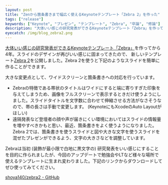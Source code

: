 ```yaml
---
layout: post
title: "Zenから箇条書きまで幅広く使えるKeynoteテンプレート「Zebra 2」を作った"
tags: ["release"]
keywords: ["Keynote", "プレゼン", "テンプレート", "Zebra", "卒論", "修論"]
description: "大体いい感じの研究発表ができるKeynoteテンプレート「Zebra」を作ってから4年。スライドのデザインが再びいい感じに固まってきたので、Zebra 2として公開しました。"
eyecatch: /img/blog_zebra2.png
---
```


[大体いい感じの研究発表ができるKeynoteテンプレート「Zebra」](/ja/posts/zebra/)を作ってから4年。スライドのデザインが再びいい感じに固まってきたので、 新しいテンプレート[Zebra 2](https://github.com/shoya140/zebra2)を公開しました。Zebra 2を使うと下記のようなスライドを簡単に作ることができます。

<script async class="speakerdeck-embed" data-id="67bb97be9e164c57a16f43a9626a6668" data-ratio="1.77777777777778" src="//speakerdeck.com/assets/embed.js"></script>

大きな変更点として、ワイドスクリーンと箇条書きへの対応を行っています。

* Zebraの特徴である帯状のタイトルはワイドにすると端に寄りすぎた印象を与えてしまうため、画像をフルスクリーンで表示するときだけ使うようにしました。スライドタイトルを文字数に合わせて伸縮させる方法がなさそうなので、帯の長さは手動で変更します。 (KeynoteにもXcodeのAuto Layoutがほしい)
* 遠隔発表など登壇者の顔や声が届きにくい環境においてはスライドの情報量を増やすべきかもと思い、最近、箇条書きをよく使うようになりました。Zebra 2では、箇条書きを使うスライドと図や大きな文字を使うスライドを混ぜたプレゼンができるよう、文字の大きさなどを調整しています。

Zebraは当初 (装飾が最小限で白地に黒文字の) 研究発表をいい感じにすることを目的に作られましたが、今回のアップデートで勉強会やLTなど様々な場所で使えるテンプレートに生まれ変わりました。下記のリンクからダウンロードしてぜひ使ってみてください。

[shoya140/zebra2 - GitHub](https://github.com/shoya140/zebra2)